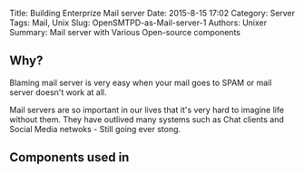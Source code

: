 Title: Building Enterprize Mail server 
Date: 2015-8-15 17:02
Category: Server    
Tags: Mail, Unix 
Slug: OpenSMTPD-as-Mail-server-1
Authors: Unixer
Summary: Mail server with Various Open-source components

<!--#OpenSMTPD-->

## Why? 
Blaming mail server is very easy when your mail goes to SPAM or mail server doesn't work at all.

Mail servers are so important in our lives that it's very hard to imagine life without them. They have outlived many systems such as Chat clients and Social Media netwoks - Still going ever stong.

## Components used in
